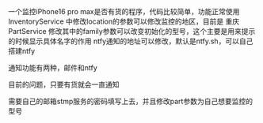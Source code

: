 一个监控iPhone16 pro max是否有货的程序，代码比较简单，功能正常使用
InventoryService 中修改location的参数可以修改监控的地区，目前是 重庆
PartService 修改其中的family参数可以改变初始化的型号，这个主要是用来提示的时候显示具体名字的作用
ntfy通知的地址可以修改，默认是ntfy.sh，可以自己搭建ntfy

通知功能有两种，邮件和ntfy

目前的问题，只要有货就会一直通知

需要自己的邮箱stmp服务的密码填写上去，并且修改part参数为自己想要监控的型号